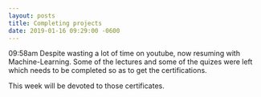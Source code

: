 ```yaml
---
layout: posts
title: Completing projects
date: 2019-01-16 09:29:00 -0600
---
```


09:58am
Despite wasting a lot of time on youtube, now resuming with Machine-Learning. Some of the lectures and some of the quizes were left which needs to be completed so as to get the certifications.

This week will be devoted to those certificates. 
